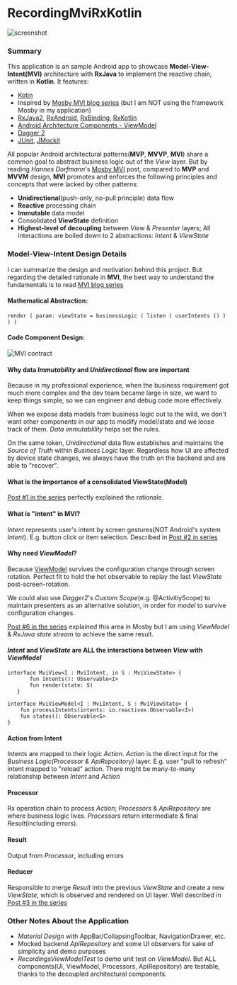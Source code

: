 # RecordingMviRxKotlin

<img src="https://user-images.githubusercontent.com/17072625/39311626-707d6020-493b-11e8-8289-aacb9969d4e2.png" alt="screenshot"/>

### Summary

This application is an sample Android app to showcase **Model-View-Intent(MVI)** architecture with **RxJava** to implement the reactive chain, written in **Kotlin**. It features:

* [Kotin](https://kotlinlang.org)
* Inspired by [Mosby MVI blog series](http://hannesdorfmann.com/android/mosby3-mvi-1) (but I am NOT using the framework Mosby in my application)
* [RxJava2](https://github.com/ReactiveX/RxJava), [RxAndroid](https://github.com/ReactiveX/RxAndroid), [RxBinding](https://github.com/JakeWharton/RxBinding), [RxKotlin](https://github.com/ReactiveX/RxKotlin)
* [Android Architecture Components - ViewModel](https://developer.android.com/topic/libraries/architecture/viewmodel.html)
* [Dagger 2](https://github.com/google/dagger)
* [JUnit](https://junit.org/junit4), [JMockit](https://jmockit.github.io)

All popular Android architectural patterns(**MVP**, **MVVP**, **MVI**) share a common goal to abstract business logic out of the _View_ layer. But by reading _Hannes Dorfmann_'s [Mosby MVI](http://hannesdorfmann.com/android/mosby3-mvi-1) post, compared to **MVP** and **MVVM** design, **MVI** promotes and enforces the following principles and concepts that were lacked by other patterns:

* **Unidirectional**(push-only, no-pull principle) data flow
* **Reactive** processing chain
* **Immutable** data model
* Consolidated **ViewState** definition
* **Highest-level of decoupling** between _View_ & _Presenter_ layers; All interactions are boiled down to 2 abstractions: _Intent_ & _ViewState_

### Model-View-Intent Design Details

I can summarize the design and motivation behind this project. But regarding the detailed rationale in **MVI**, the best way to understand the fundamentals is to read [MVI blog series](http://hannesdorfmann.com/android/mosby3-mvi-1)

#### Mathematical Abstraction:

```
render ( param: viewState = businessLogic ( listen ( userIntents () ) ) )
```

#### Code Component Design:

<img src="https://user-images.githubusercontent.com/17072625/39271226-678cf86c-48a6-11e8-99d2-46f6b98016db.png" alt="MVI contract"/>

#### Why data *Immutability* and *Unidirectional* flow are important

Because in my professional experience, when the business requirement got much more complex and the dev team became large in size, we want to keep things simple, so we can engineer and debug code more effectively.

When we expose data models from business logic out to the wild, we don't want other components in our app to modify model/state and we loose track of them. *Data immutablility* helps set the rules.

On the same token, *Unidirectional* data flow establishes and maintains the *Source of Truth* within *Business Logic* layer. Regardless how UI are affected by device state changes, we always have the truth on the backend and are able to "recover".


#### What is the importance of a consolidated ViewState(Model)

[Post #1 in the series](http://hannesdorfmann.com/android/mosby3-mvi-1) perfectly explained the rationale.

#### What is "intent" in MVI?

_Intent_ represents user's intent by screen gestures(NOT Android's system *Intent*). E.g. button click or item selection. Described in [Post #2 in series](http://hannesdorfmann.com/android/mosby3-mvi-2)

#### Why need _ViewModel_?

Because [ViewModel](https://developer.android.com/topic/libraries/architecture/viewmodel.html) survives the configuration change through screen rotation. Perfect fit to hold the hot observable to replay the last *ViewState* post-screen-rotation.

We could also use *Dagger2*'s *Custom Scope*(e.g. @ActivitiyScope) to maintain presenters as an alternative solution, in order for *model* to survive configuration changes.

[Post #6 in the series](http://hannesdorfmann.com/android/mosby3-mvi-6) explained this area in Mosby but I am using *ViewModel* & *RxJava state stream* to achieve the same result.

#### *Intent* and *ViewState* are ALL the interactions between *View* with *ViewModel*

```
interface MviView<I : MviIntent, in S : MviViewState> {
       fun intents(): Observable<I>
       fun render(state: S)
   }
```

```
interface MviViewModel<I : MviIntent, S : MviViewState> {
    fun processIntents(intents: io.reactivex.Observable<I>)
    fun states(): Observable<S>
}
```

#### Action from Intent

Intents are mapped to their logic *Action*. *Action* is the direct input for the *Business Logic(Processor & ApiRepository)* layer. E.g. user "pull to refresh" intent mapped to "reload" action. There might be many-to-many relationship between *Intent* and *Action*

#### Processor

Rx operation chain to process *Action*; _Processors_ & _ApiRepository_ are where business logic lives. _Processors_ return intermediate & final _Result_(including errors).

#### Result

Output from *Processor*, including errors

#### Reducer

Responsible to merge *Result* into the previous _ViewState_ and create a new _ViewState_, which is observed and rendered on UI layer. Well described in [Post #3 in the series](http://hannesdorfmann.com/android/mosby3-mvi-3)

### Other Notes About the Application

* *Material Design* with AppBar/CollapsingToolbar, NavigationDrawer, etc.
* Mocked backend *ApiRepository* and some UI observers for sake of simplicity and demo purposes
* *RecordingsViewModelTest* to demo unit test on *ViewModel*. But ALL components(UI, ViewModel, Processors, ApiRepository) are testable, thanks to the decoupled architectural components.
